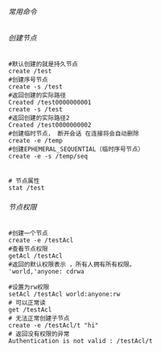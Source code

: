 <!--
 * @Author: shadow 1975876584@qq.com
 * @Date: 2024-07-15 16:36:25
 * @LastEditors: shadow 1975876584@qq.com
 * @LastEditTime: 2024-07-15 16:39:39
 * @FilePath: /dev-server/notes/zookeeper.md
 * @Description: 这是默认设置,请设置`customMade`, 打开koroFileHeader查看配置 进行设置: https://github.com/OBKoro1/koro1FileHeader/wiki/%E9%85%8D%E7%BD%AE
-->




###### 常用命令

###### 创建节点
```
#默认创建的就是持久节点
create /test
#创建序号节点
create -s /test
#返回创建的实际路径
Created /test0000000001
create -s /test
#返回创建的实际路径2
Created /test0000000002
#创建临时节点， 断开会话 在连接将会自动删除
create -e /temp
#创建EPHEMERAL_SEQUENTIAL（临时序号节点）
create -e -s /temp/seq

```

###### 
```
# 节点属性
stat /test
```

######  节点权限
```
#创建一个节点
create -e /testAcl
#查看节点权限
getAcl /testAcl
#返回的默认权限表示 ，所有人拥有所有权限。
'world,'anyone: cdrwa

#设置为rw权限 
setAcl /testAcl world:anyone:rw
# 可以正常读
get /testAcl
# 无法正常创建子节点
create -e /testAcl/t "hi"
# 返回没有权限的异常
Authentication is not valid : /testAcl/t

```